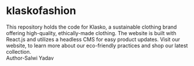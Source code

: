 # klaskofashion
This repository holds the code for Klasko, a sustainable clothing brand offering high-quality, ethically-made clothing. The website is built with React.js and utilizes a headless CMS for easy product updates. Visit our website, to learn more about our eco-friendly practices and shop our latest collection.
<br>
Author-Salwi Yadav
